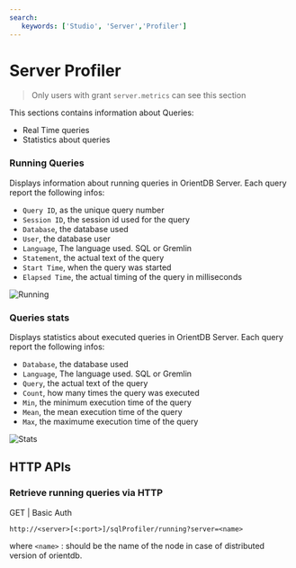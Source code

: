 ```yaml
---
search:
   keywords: ['Studio', 'Server','Profiler']
---
```



# Server Profiler

> Only users with grant `server.metrics` can see this section 


This sections contains information about Queries:

- Real Time queries
- Statistics about queries

### Running Queries

Displays information about running queries in OrientDB Server. Each query report the following infos:

- `Query ID`, as the unique query number
- `Session ID`, the session id used for the query
- `Database`, the database used
- `User`, the database user
- `Language`, The language used. SQL or Gremlin
- `Statement`, the actual text of the query
- `Start Time`, when the query was started
- `Elapsed Time`, the actual timing of the query in milliseconds

![Running](./images/studio-query-profiler-running.png)

### Queries stats

Displays statistics about executed queries in OrientDB Server. Each query report the following infos:


- `Database`, the database used
- `Language`, The language used. SQL or Gremlin
- `Query`, the actual text of the query
- `Count`, how many times the query was executed
- `Min`, the minimum execution time of the query
- `Mean`, the mean execution time of the query
- `Max`, the maximume execution time of the query

![Stats](./images/studio-query-profiler-stats.png)



## HTTP APIs


### Retrieve running queries via HTTP

GET | Basic Auth

```
http://<server>[<:port>]/sqlProfiler/running?server=<name>
```

where
`<name>` : should be the name of the node in case of distributed version of orientdb.